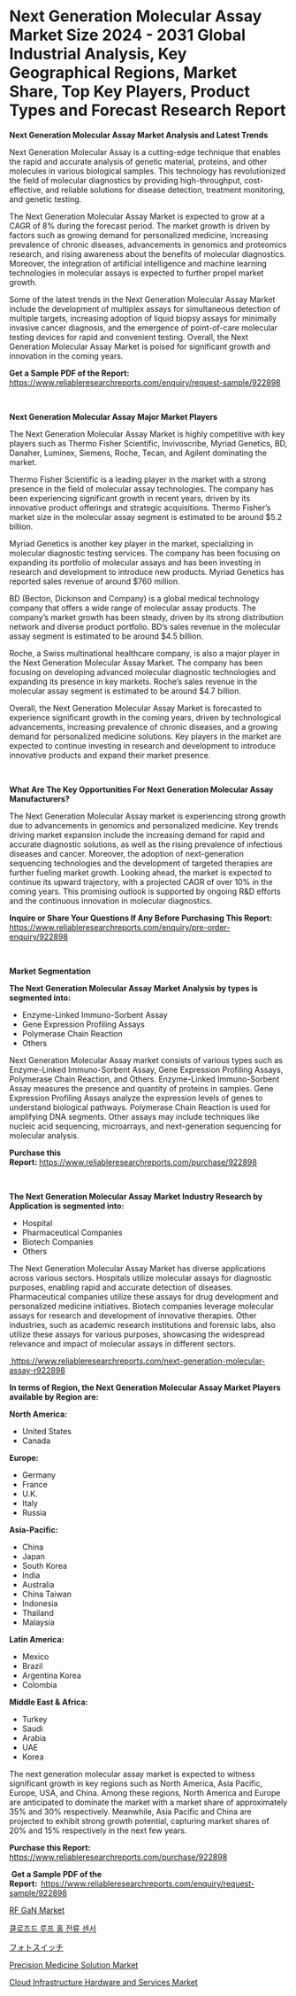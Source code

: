 <p><h1>Next Generation Molecular Assay Market Size 2024 - 2031 Global Industrial Analysis, Key Geographical Regions, Market Share, Top Key Players, Product Types and Forecast Research Report</h1></p><p><strong>Next Generation Molecular Assay Market Analysis and Latest Trends</strong></p>
<p><p>Next Generation Molecular Assay is a cutting-edge technique that enables the rapid and accurate analysis of genetic material, proteins, and other molecules in various biological samples. This technology has revolutionized the field of molecular diagnostics by providing high-throughput, cost-effective, and reliable solutions for disease detection, treatment monitoring, and genetic testing.</p><p>The Next Generation Molecular Assay Market is expected to grow at a CAGR of 8% during the forecast period. The market growth is driven by factors such as growing demand for personalized medicine, increasing prevalence of chronic diseases, advancements in genomics and proteomics research, and rising awareness about the benefits of molecular diagnostics. Moreover, the integration of artificial intelligence and machine learning technologies in molecular assays is expected to further propel market growth.</p><p>Some of the latest trends in the Next Generation Molecular Assay Market include the development of multiplex assays for simultaneous detection of multiple targets, increasing adoption of liquid biopsy assays for minimally invasive cancer diagnosis, and the emergence of point-of-care molecular testing devices for rapid and convenient testing. Overall, the Next Generation Molecular Assay Market is poised for significant growth and innovation in the coming years.</p></p>
<p><strong>Get a Sample PDF of the Report:&nbsp;</strong> <a href="https://www.reliableresearchreports.com/enquiry/request-sample/922898">https://www.reliableresearchreports.com/enquiry/request-sample/922898</a></p>
<p>&nbsp;</p>
<p><strong>Next Generation Molecular Assay Major Market Players</strong></p>
<p><p>The Next Generation Molecular Assay Market is highly competitive with key players such as Thermo Fisher Scientific, Invivoscribe, Myriad Genetics, BD, Danaher, Luminex, Siemens, Roche, Tecan, and Agilent dominating the market. </p><p>Thermo Fisher Scientific is a leading player in the market with a strong presence in the field of molecular assay technologies. The company has been experiencing significant growth in recent years, driven by its innovative product offerings and strategic acquisitions. Thermo Fisher’s market size in the molecular assay segment is estimated to be around $5.2 billion.</p><p>Myriad Genetics is another key player in the market, specializing in molecular diagnostic testing services. The company has been focusing on expanding its portfolio of molecular assays and has been investing in research and development to introduce new products. Myriad Genetics has reported sales revenue of around $760 million.</p><p>BD (Becton, Dickinson and Company) is a global medical technology company that offers a wide range of molecular assay products. The company’s market growth has been steady, driven by its strong distribution network and diverse product portfolio. BD’s sales revenue in the molecular assay segment is estimated to be around $4.5 billion.</p><p>Roche, a Swiss multinational healthcare company, is also a major player in the Next Generation Molecular Assay Market. The company has been focusing on developing advanced molecular diagnostic technologies and expanding its presence in key markets. Roche’s sales revenue in the molecular assay segment is estimated to be around $4.7 billion.</p><p>Overall, the Next Generation Molecular Assay Market is forecasted to experience significant growth in the coming years, driven by technological advancements, increasing prevalence of chronic diseases, and a growing demand for personalized medicine solutions. Key players in the market are expected to continue investing in research and development to introduce innovative products and expand their market presence.</p></p>
<p>&nbsp;</p>
<p><strong>What Are The Key Opportunities For Next Generation Molecular Assay Manufacturers?</strong></p>
<p><p>The Next Generation Molecular Assay market is experiencing strong growth due to advancements in genomics and personalized medicine. Key trends driving market expansion include the increasing demand for rapid and accurate diagnostic solutions, as well as the rising prevalence of infectious diseases and cancer. Moreover, the adoption of next-generation sequencing technologies and the development of targeted therapies are further fueling market growth. Looking ahead, the market is expected to continue its upward trajectory, with a projected CAGR of over 10% in the coming years. This promising outlook is supported by ongoing R&D efforts and the continuous innovation in molecular diagnostics.</p></p>
<p><strong>Inquire or Share Your Questions If Any Before Purchasing This Report:</strong> <a href="https://www.reliableresearchreports.com/enquiry/pre-order-enquiry/922898">https://www.reliableresearchreports.com/enquiry/pre-order-enquiry/922898</a></p>
<p>&nbsp;</p>
<p><strong>Market Segmentation</strong></p>
<p><strong>The Next Generation Molecular Assay Market Analysis by types is segmented into:</strong></p>
<p><ul><li>Enzyme-Linked Immuno-Sorbent Assay</li><li>Gene Expression Profiling Assays</li><li>Polymerase Chain Reaction</li><li>Others</li></ul></p>
<p><p>Next Generation Molecular Assay market consists of various types such as Enzyme-Linked Immuno-Sorbent Assay, Gene Expression Profiling Assays, Polymerase Chain Reaction, and Others. Enzyme-Linked Immuno-Sorbent Assay measures the presence and quantity of proteins in samples. Gene Expression Profiling Assays analyze the expression levels of genes to understand biological pathways. Polymerase Chain Reaction is used for amplifying DNA segments. Other assays may include techniques like nucleic acid sequencing, microarrays, and next-generation sequencing for molecular analysis.</p></p>
<p><strong>Purchase this Report:&nbsp;</strong><a href="https://www.reliableresearchreports.com/purchase/922898">https://www.reliableresearchreports.com/purchase/922898</a></p>
<p>&nbsp;</p>
<p><strong>The Next Generation Molecular Assay Market Industry Research by Application is segmented into:</strong></p>
<p><ul><li>Hospital</li><li>Pharmaceutical Companies</li><li>Biotech Companies</li><li>Others</li></ul></p>
<p><p>The Next Generation Molecular Assay Market has diverse applications across various sectors. Hospitals utilize molecular assays for diagnostic purposes, enabling rapid and accurate detection of diseases. Pharmaceutical companies utilize these assays for drug development and personalized medicine initiatives. Biotech companies leverage molecular assays for research and development of innovative therapies. Other industries, such as academic research institutions and forensic labs, also utilize these assays for various purposes, showcasing the widespread relevance and impact of molecular assays in different sectors.</p></p>
<p><a href="https://www.reliableresearchreports.com/next-generation-molecular-assay-r922898">&nbsp;https://www.reliableresearchreports.com/next-generation-molecular-assay-r922898</a></p>
<p><strong>In terms of Region, the Next Generation Molecular Assay Market Players available by Region are:</strong></p>
<p>
    <p> <strong> North America: </strong>
        <ul>
            <li>United States</li>
            <li>Canada</li>
        </ul>
        </p> 
    <p> <strong> Europe: </strong>
        <ul>
            <li>Germany</li>
            <li>France</li>
            <li>U.K.</li>
            <li>Italy</li>
            <li>Russia</li>
        </ul>
        </p> 
    <p> <strong> Asia-Pacific: </strong>
        <ul>
            <li>China</li>
            <li>Japan</li>
            <li>South Korea</li>
            <li>India</li>
            <li>Australia</li>
            <li>China Taiwan</li>
            <li>Indonesia</li>
            <li>Thailand</li>
            <li>Malaysia</li>
        </ul>
        </p> 
    <p> <strong> Latin America: </strong>
        <ul>
            <li>Mexico</li>
            <li>Brazil</li>
            <li>Argentina Korea</li>
            <li>Colombia</li>
        </ul>
        </p> 
    <p> <strong> Middle East & Africa: </strong>
        <ul>
            <li>Turkey</li>
            <li>Saudi</li>
            <li>Arabia</li>
            <li>UAE</li>
            <li>Korea</li>
        </ul>
    </p>
    </p>
<p><p>The next generation molecular assay market is expected to witness significant growth in key regions such as North America, Asia Pacific, Europe, USA, and China. Among these regions, North America and Europe are anticipated to dominate the market with a market share of approximately 35% and 30% respectively. Meanwhile, Asia Pacific and China are projected to exhibit strong growth potential, capturing market shares of 20% and 15% respectively in the next few years.</p></p>
<p><strong>Purchase this Report: </strong><a href="https://www.reliableresearchreports.com/purchase/922898">https://www.reliableresearchreports.com/purchase/922898</a></p>
<p>&nbsp;<strong>Get a Sample PDF of the Report:&nbsp;&nbsp;</strong><a href="https://www.reliableresearchreports.com/enquiry/request-sample/922898">https://www.reliableresearchreports.com/enquiry/request-sample/922898</a></p>
<p><strong></strong></p>
<p><p><a href="https://www.linkedin.com/pulse/rf-gan-market-insights-cagr-trends-growth-strategies-mileele-ndanc?trackingId=%2FOq%2FSZT3DZjxFCZdKFiqLA%3D%3D">RF GaN Market</a></p><p><a href="https://github.com/chupp85/Market-Research-Report-List-1/blob/main/666979353838.md">클로즈드 루프 홀 전류 센서</a></p><p><a href="https://medium.com/@hugofirst21/%E5%86%99%E7%9C%9F%E3%82%B9%E3%82%A4%E3%83%83%E3%83%81%E5%B8%82%E5%A0%B4%E3%81%AE%E5%88%86%E6%9E%90%E3%81%A82024%E5%B9%B4%E3%81%8B%E3%82%892031%E5%B9%B4%E3%81%BE%E3%81%A7%E3%81%AE%E4%BA%88%E6%B8%AC%E3%81%95%E3%82%8C%E3%82%8B%E3%82%B5%E3%82%A4%E3%82%BA-2bf1bb770dd5">フォトスイッチ</a></p><p><a href="https://github.com/nathandecarvalho/Market-Research-Report-List-3/blob/main/precision-medicine-solution-market.md">Precision Medicine Solution Market</a></p><p><a href="https://github.com/kosella/Market-Research-Report-List-3/blob/main/cloud-infrastructure-hardware-and-services-market.md">Cloud Infrastructure Hardware and Services Market</a></p></p>